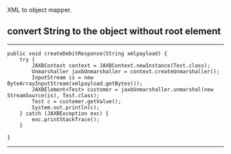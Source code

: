 XML to object mapper.

## convert String to the object without root element
---
    public void createDebitResponse(String xmlpayload) {
        try {
            JAXBContext context = JAXBContext.newInstance(Test.class);
            Unmarshaller jaxbUnmarshaller = context.createUnmarshaller();
            InputStream is = new ByteArrayInputStream(xmlpayload.getBytes());
            JAXBElement<Test> customer = jaxbUnmarshaller.unmarshal(new StreamSource(is), Test.class);
            Test c = customer.getValue();
            System.out.println(c);
        } catch (JAXBException exc) {
            exc.printStackTrace();
        }

    }
  ---

